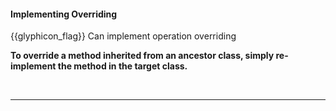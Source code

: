<div id="title">

#### Implementing Overriding

</div>

<span id="prereqs"><dynamic-panel src="../../oopDesign/inheritance/overriding/unit-inElsewhere-asFlat.md" boilerplate header="%%{{ icon_prereq }} OOP → Inheritance → Overriding%%" /></span>

<span id="outcomes">{{glyphicon_flag}} Can implement operation overriding</span>

<div id="body">

**To override a method inherited from an ancestor class, simply re-implement the method in the target class.** 

<tabs> 
  <tab header="Java">

<include src="text-java.md" />

  </tab>
  <tab header="Python">

<include src="text-python.md" />

</tab>
</tabs><hr>

</div>

<div id="extras">

<include src="exercises.md" />

</div>